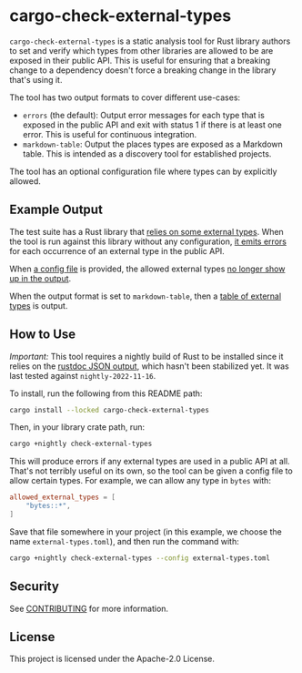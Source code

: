 cargo-check-external-types
==========================

`cargo-check-external-types` is a static analysis tool for Rust library authors
to set and verify which types from other libraries are allowed to be are exposed in
their public API. This is useful for ensuring that a breaking change to a dependency
doesn't force a breaking change in the library that's using it.

The tool has two output formats to cover different use-cases:
- `errors` (the default): Output error messages for each type that is exposed in
  the public API and exit with status 1 if there is at least one error. This is useful
  for continuous integration.
- `markdown-table`: Output the places types are exposed as a Markdown table. This is intended
  as a discovery tool for established projects.

The tool has an optional configuration file where types can by explicitly allowed.

Example Output
--------------

The test suite has a Rust library that [relies on some external types](test-workspace/test-crate/src/lib.rs).
When the tool is run against this library without any configuration,
[it emits errors](tests/default-config-expected-output.txt)
for each occurrence of an external type in the public API.

When [a config file](tests/allow-some-types.toml) is provided,
the allowed external types [no longer show up in the output](tests/allow-some-types-expected-output.txt).

When the output format is set to `markdown-table`, then
a [table of external types](tests/output-format-markdown-table-expected-output.md) is output.

How to Use
----------

_Important:_ This tool requires a nightly build of Rust to be installed since it relies on
the [rustdoc JSON output](https://github.com/rust-lang/rust/issues/76578), which hasn't been
stabilized yet. It was last tested against `nightly-2022-11-16`.

To install, run the following from this README path:

```bash
cargo install --locked cargo-check-external-types
```

Then, in your library crate path, run:
```bash
cargo +nightly check-external-types
```

This will produce errors if any external types are used in a public API at all. That's not terribly useful
on its own, so the tool can be given a config file to allow certain types. For example, we can allow
any type in `bytes` with:

```toml
allowed_external_types = [
    "bytes::*",
]
```

Save that file somewhere in your project (in this example, we choose the name `external-types.toml`), and then
run the command with:

```bash
cargo +nightly check-external-types --config external-types.toml
```

## Security

See [CONTRIBUTING](CONTRIBUTING.md#security-issue-notifications) for more information.

## License

This project is licensed under the Apache-2.0 License.
